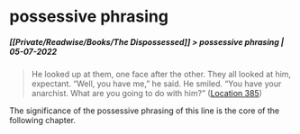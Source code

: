 # possessive phrasing
##### [[Private/Readwise/Books/The Dispossessed]] > possessive phrasing | 05-07-2022

> He looked up at them, one face after the other. They all looked at him, expectant. “Well, you have me,” he said. He smiled. “You have your anarchist. What are you going to do with him?” ([Location 385](https://readwise.io/to_kindle?action=open&asin=B000FC11GA&location=385))  

The significance of the possessive phrasing of this line is the core of the following chapter.